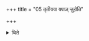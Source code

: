 +++
title = "05 तृतीयया वपाञ् जुहोति"

+++

<details><summary>थिते</summary>

तृतीयया वपां जुहोति । चतुर्थ्या हविः । पञ्चम्या सौविष्टकृतम् ५
</details>
